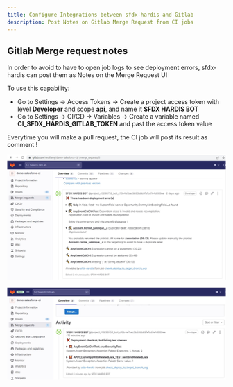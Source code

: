 ```yaml
---
title: Configure Integrations between sfdx-hardis and Gitlab
description: Post Notes on Gitlab Merge Request from CI jobs
---
```

<!-- markdownlint-disable MD013 -->

## Gitlab Merge request notes

In order to avoid to have to open job logs to see deployment errors, sfdx-hardis can post them as Notes on the Merge Request UI

To use this capability:

- Go to Settings -> Access Tokens -> Create a project access token with level **Developer** and scope **api**, and name it **SFDX HARDIS BOT**
- Go to Settings -> CI/CD -> Variables -> Create a variable named **CI_SFDX_HARDIS_GITLAB_TOKEN** and past the access token value

Everytime you will make a pull request, the CI job will post its result as comment !

![](assets/images/gitlab-mr-comment.jpg)

![](assets/images/gitlab-mr-comment-failed-tests.jpg)